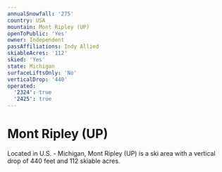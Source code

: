 ```yaml
---
annualSnowfall: '275'
country: USA
mountain: Mont Ripley (UP)
openToPublic: 'Yes'
owner: Independent
passAffiliations: Indy Allied
skiableAcres: '112'
skied: 'Yes'
state: Michigan
surfaceLiftsOnly: 'No'
verticalDrop: '440'
operated:
  '2324': true
  '2425': true
---
```



# Mont Ripley (UP)

Located in U.S. - Michigan, Mont Ripley (UP) is a ski area with a vertical drop of 440 feet and 112 skiable acres.
